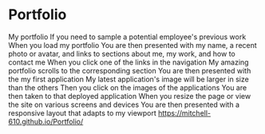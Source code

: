 # Portfolio
My portfolio
If you need to sample a potential employee's previous work
When you load my portfolio
You are then presented with my name, a recent photo or avatar, and links to sections about me, my work, and how to contact me
When you click one of the links in the navigation
My amazing portfolio scrolls to the corresponding section
You are then presented with the my first application
My latest application's image will be larger in size than the others
Then you click on the images of the applications
You are then taken to that deployed application
When you resize the page or view the site on various screens and devices
You are then presented with a responsive layout that adapts to my viewport
https://mitchell-610.github.io/Portfolio/
